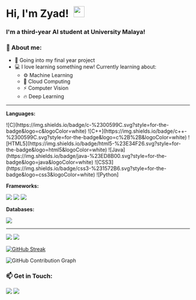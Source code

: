 <h1 align='left'>
  Hi, I'm Zyad!&nbsp;  <img width='30px' src="https://media.giphy.com/media/hvRJCLFzcasrR4ia7z/giphy.gif" width="30px">&nbsp; 
</a>&nbsp;&nbsp;

</h1>

### I'm a third-year AI student at University Malaya!

<h3>👀 About me: </h3>

- 🏢 Going into my final year project
- 💻 I love learning something new! Currently learning about:
  * ⚙ Machine Learning
  * 🤖 Cloud Computing
  * ⚡ Computer Vision
  * 🔥 Deep Learning

<hr>

**Languages:**

<p>
![C](https://img.shields.io/badge/c-%2300599C.svg?style=for-the-badge&logo=c&logoColor=white) ![C++](https://img.shields.io/badge/c++-%2300599C.svg?style=for-the-badge&logo=c%2B%2B&logoColor=white) ![HTML5](https://img.shields.io/badge/html5-%23E34F26.svg?style=for-the-badge&logo=html5&logoColor=white) ![Java](https://img.shields.io/badge/java-%23ED8B00.svg?style=for-the-badge&logo=java&logoColor=white) ![CSS3](https://img.shields.io/badge/css3-%231572B6.svg?style=for-the-badge&logo=css3&logoColor=white) ![Python]
</p>

**Frameworks:**
<p>
  <img src="https://img.shields.io/badge/Bootstrap-563D7C?style=for-the-badge&logo=bootstrap&logoColor=white">
  <img src="https://img.shields.io/badge/TensorFlow-%23FF6F00.svg?style=for-the-badge&logo=TensorFlow&logoColor=white">
  <img src="https://img.shields.io/badge/Keras-%23D00000.svg?style=for-the-badge&logo=Keras&logoColor=white">
</p>

**Databases:**
<p>
  <img src="https://img.shields.io/badge/MySQL-00000F?style=for-the-badge&logo=mysql&logoColor=white">
</p>

<hr>
  
<p>
  <img src="https://github-readme-stats.vercel.app/api?username=zyadzarin&show_icons=true&theme=highcontrast&include_all_commits=true&custom_title=Zyad's GitHub Stats&count_private=true">
  <img src="https://github-readme-stats.vercel.app/api/top-langs/?username=zyadzarin&layout=compact&theme=highcontrast&langs_count=8">
</p>

[![GitHub Streak](http://github-readme-streak-stats.herokuapp.com?user=zyadzarin&theme=highcontrast&hide_border=true&date_format=M%20j%5B%2C%20Y%5D)](https://git.io/streak-stats)

![GitHub Contribution Graph](https://activity-graph.herokuapp.com/graph?username=zyadzarin&theme=highcontrast) 

<h3>📫 Get in Touch: </h3>
<p>
<a href="http://www.linkedin.com/in/zyadzarin/"><img src="https://img.shields.io/badge/LinkedIn-0077B5?style=for-the-badge&logo=linkedin&logoColor=white"></a>
<a href="mailto:zyadzarin@gmail.com"><img src="https://img.shields.io/badge/Gmail-D14836?style=for-the-badge&logo=gmail&logoColor=white"></a>
</p>
<!-- 
- 🔭 I’m currently working on ...
- 👯 I’m looking to collaborate on ...
- 🤔 I’m looking for help with ...
- 💬 Ask me about ...
- 📫 How to reach me: ...
- ⚡ Fun fact: ... -->
